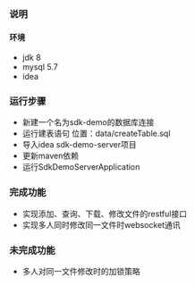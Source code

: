 ### 说明
#### 环境
- jdk 8
- mysql 5.7
- idea

### 运行步骤
- 新建一个名为sdk-demo的数据库连接
- 运行建表语句 位置：data/createTable.sql
- 导入idea sdk-demo-server项目
- 更新maven依赖
- 运行SdkDemoServerApplication

### 完成功能
- 实现添加、查询、下载、修改文件的restful接口
- 实现多人同时修改同一文件时websocket通讯

### 未完成功能
- 多人对同一文件修改时的加锁策略